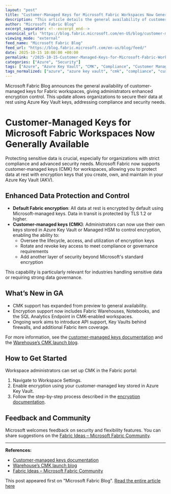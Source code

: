 ```yaml
---
layout: "post"
title: "Customer-Managed Keys for Microsoft Fabric Workspaces Now Generally Available"
description: "This article details the general availability of customer-managed keys (CMK) for Microsoft Fabric workspaces, enabling organizations to control their data-at-rest encryption using keys they own and manage in Azure Key Vault. Learn about new supported workloads, extended encryption support, and how administrators can get started, focusing on compliance and advanced security requirements."
author: "Microsoft Fabric Blog"
excerpt_separator: <!--excerpt_end-->
canonical_url: "https://blog.fabric.microsoft.com/en-US/blog/customer-managed-keys-for-fabric-workspaces-generally-available/"
viewing_mode: "external"
feed_name: "Microsoft Fabric Blog"
feed_url: "https://blog.fabric.microsoft.com/en-us/blog/feed/"
date: 2025-10-15 10:00:00 +00:00
permalink: "/2025-10-15-Customer-Managed-Keys-for-Microsoft-Fabric-Workspaces-Now-Generally-Available.html"
categories: ["Azure", "Security"]
tags: ["Azure", "Azure Key Vault", "CMK", "Compliance", "Customer Managed Keys", "Data Protection", "Data Security", "Encryption", "Fabric Warehouse", "Governance", "Managed HSM", "Microsoft Fabric", "News", "Security", "SQL Analytics Endpoint", "TLS 1.2", "Workspace Administration"]
tags_normalized: ["azure", "azure key vault", "cmk", "compliance", "customer managed keys", "data protection", "data security", "encryption", "fabric warehouse", "governance", "managed hsm", "microsoft fabric", "news", "security", "sql analytics endpoint", "tls 1dot2", "workspace administration"]
---
```


Microsoft Fabric Blog announces the general availability of customer-managed keys for Fabric workspaces, giving administrators enhanced encryption control. This update allows organizations to secure their data at rest using Azure Key Vault keys, addressing compliance and security needs.<!--excerpt_end-->

# Customer-Managed Keys for Microsoft Fabric Workspaces Now Generally Available

Protecting sensitive data is crucial, especially for organizations with strict compliance and advanced security needs. Microsoft Fabric now supports customer-managed keys (CMK) for workspaces, allowing you to protect data at rest with encryption keys that you create, own, and maintain in your Azure Key Vault (AKV).

## Enhanced Data Protection and Control

- **Default Fabric encryption**: All data at rest is encrypted by default using Microsoft-managed keys. Data in transit is protected by TLS 1.2 or higher.
- **Customer-managed keys (CMK)**: Administrators can now use their own keys stored in Azure Key Vault or Managed HSM to control encryption, enabling the ability to:
  - Oversee the lifecycle, access, and utilization of encryption keys
  - Rotate and revoke key access to meet compliance or governance requirements
  - Add another layer of security beyond Microsoft's standard encryption

This capability is particularly relevant for industries handling sensitive data or requiring strong data governance.

## What’s New in GA

- CMK support has expanded from preview to general availability.
- Encryption support now includes Fabric Warehouses, Notebooks, and the SQL Analytics Endpoint in CMK-enabled workspaces.
- Ongoing work aims to introduce API support, Key Vaults behind firewalls, and additional Fabric item coverage.

For more information, see the [customer-managed keys documentation](https://learn.microsoft.com/en-us/fabric/security/workspace-customer-managed-keys) and the [Warehouse’s CMK launch blog](https://blog.fabric.microsoft.com/blog/bringing-customer-managed-keys-to-fabric-warehouse-and-sql-analytics-endpoint/).

## How to Get Started

Workspace administrators can set up CMK in the Fabric portal:

1. Navigate to Workspace Settings.
2. Enable encryption using your customer-managed key stored in Azure Key Vault.
3. Follow the step-by-step process described in the [encryption documentation](https://learn.microsoft.com/fabric/security/workspace-customer-managed-keys).

## Feedback and Community

Microsoft welcomes feedback on security and flexibility features. You can share suggestions on the [Fabric Ideas – Microsoft Fabric Community](https://community.fabric.microsoft.com/t5/Fabric-Ideas/idb-p/fbc_ideas/label-name/fabric%20platform%20%7C%20security).

---

**References:**

- [Customer-managed keys documentation](https://learn.microsoft.com/en-us/fabric/security/workspace-customer-managed-keys)
- [Warehouse’s CMK launch blog](https://blog.fabric.microsoft.com/blog/bringing-customer-managed-keys-to-fabric-warehouse-and-sql-analytics-endpoint/)
- [Fabric Ideas – Microsoft Fabric Community](https://community.fabric.microsoft.com/t5/Fabric-Ideas/idb-p/fbc_ideas/label-name/fabric%20platform%20%7C%20security)

This post appeared first on "Microsoft Fabric Blog". [Read the entire article here](https://blog.fabric.microsoft.com/en-US/blog/customer-managed-keys-for-fabric-workspaces-generally-available/)
